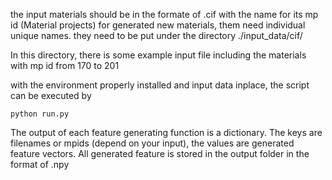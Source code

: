 the input materials should be in the formate of .cif with the name for its mp id (Material projects)
for generated new materials, them need individual unique names.
they need to be put under the directory ./input_data/cif/ 

In this directory, there is some example input file including the materials with mp id from 170 to 201

with the environment properly installed and input data inplace,
the script can be executed by 

```
python run.py
```

The output of each feature generating function is a dictionary. The keys are filenames or mpids (depend on your input), the values are generated feature vectors.
All generated feature is stored in the output folder in the format of .npy



